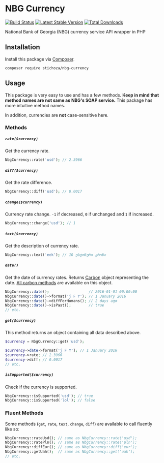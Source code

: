 # NBG Currency

[![Build Status](https://travis-ci.org/Stichoza/nbg-currency.svg?branch=master)](https://travis-ci.org/Stichoza/nbg-currency) [![Latest Stable Version](https://img.shields.io/packagist/v/Stichoza/nbg-currency.svg)](https://packagist.org/packages/stichoza/nbg-currency) [![Total Downloads](https://img.shields.io/packagist/dt/Stichoza/nbg-currency.svg)](https://packagist.org/packages/stichoza/nbg-currency)

National Bank of Georgia (NBG) currency service API wrapper in PHP

## Installation

Install this package via [Composer](https://getcomposer.org/).

```
composer require stichoza/nbg-currency
```

## Usage

This package is very easy to use and has a few methods. **Keep in mind that method names are not same as NBG's SOAP service.** This package has more intuitive method names.

In addition, currencies are **not** case-sensitive here.

### Methods

##### `rate($currency)`

Get the currency rate.

```php
NbgCurrency::rate('usd'); // 2.3966
```

##### `diff($currency)`

Get the rate difference.

```php
NbgCurrency::diff('usd'); // 0.0017
```

##### `change($currency)`

Currency rate change. `-1` if decreased, `0` if unchanged and `1` if increased.

```php
NbgCurrency::change('usd'); // 1
```

##### `text($currency)`

Get the description of currency rate.

```php
NbgCurrency::text('eek'); // 10 ესტონური კრონი
```

##### `date()`

Get the date of currency rates. Returns [Carbon](http://carbon.nesbot.com) object representing the date. [All carbon methods](http://carbon.nesbot.com/docs/#api-difference) are available on this object.

```php
NbgCurrency::date();                  // 2016-01-01 00:00:00
NbgCurrency::date()->format('j F Y'); // 1 January 2016
NbgCurrency::date()->diffForHumans(); // 2 days ago
NbgCurrency::date()->isPast();        // true
// etc.
```

##### `get($currency)`

This method returns an object containing all data described above.

```php
$currency = NbgCurrency::get('usd');

$currency->date->format('j F Y'); // 1 January 2016
$currency->rate; // 2.3966
$currency->diff; // 0.0017
// etc.
```

##### `isSupported($currency)`

Check if the currency is supported.

```php
NbgCurrency::isSupported('usd'); // true
NbgCurrency::isSupported('lol'); // false
```

### Fluent Methods

Some methods (`get`, `rate`, `text`, `change`, `diff`) are available to call fluently like so:

```php
NbgCurrency::rateUsd(); // same as NbgCurrency::rate('usd');
NbgCurrency::ratePln(); // same as NbgCurrency::rate('pln');
NbgCurrency::diffEur(); // same as NbgCurrency::diff('eur');
NbgCurrency::getUah();  // same as NbgCurrency::get('uah');
// etc.
```
